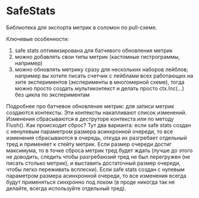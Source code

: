 # SafeStats

Библиотека для экспорта метрик в соломон по pull-схеме.

Ключевые особенности:

1) safe stats оптимизирована для батчевого обновления метрик
2) можно добавлять свои типы метрик (кастомные гистрограммы, например)
3) можно обновлять метрику сразу для нескольких наборов лейблов; например вы хотите писать счетчик с лейблами всех работающих на хите экспериментов (эксперименты в многомерной схеме), тогда можно просто создать мультиконтекст и делать просто ctx.Inc(...) без цикла по экспериментам


Подробнее про батчевое обновление метрик: для записи метрик создаются контексты. Эти контексты накапливают список изменений. Изменения сбрасываются в деструторе контекста или по методу Flush(). Как происходит сброс? Тут два варианта: если safe stats создан с ненулевым параметром размера асинхронной очереди, то все изменения сбрасываются в очередь, откуда их разгребает отдельный тред и применяет к стейту метрик. Если размер очереди достиг максимума, то в точке сброса метрик тред будет ждать (лучше до этого не доводить, следить чтобы разгребаюзий тред не был перегружен (не писать столько метрик), и выставить достаточный размер очереди, чтобы легко переживать всплески). Если safe stats создан с нулевым параметром размера асинхронной очереди, то все изменения всегда будут применяться синхронно под локом (в проде никогда так не делайте, всегда используйте отдельный тред).
